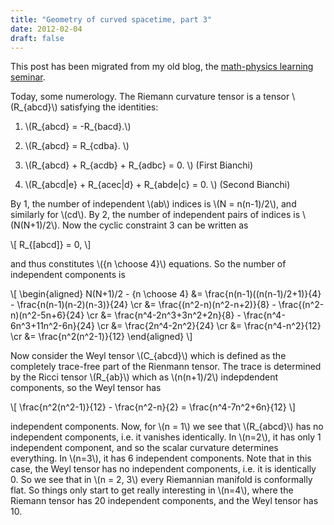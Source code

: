 ```yaml
---
title: "Geometry of curved spacetime, part 3"
date: 2012-02-04
draft: false
---
```


This post has been migrated from my old blog, the [math-physics learning seminar](https://mathphysseminar.blogspot.com/).


Today, some numerology. The Riemann curvature tensor is a tensor \\(R_{abcd}\\) satisfying the identities:


1. \\(R_{abcd} = -R_{bacd}.\\)


2. \\(R_{abcd} = R_{cdba}. \\)


3. \\(R_{abcd} + R_{acdb} + R_{adbc} = 0. \\) (First Bianchi)


4. \\(R_{abcd|e} + R_{acec|d} + R_{abde|c} = 0. \\) (Second Bianchi)


By 1, the number of independent \\(ab\\) indices is \\(N = n(n-1)/2\\), and similarly for \\(cd\\). By 2, the number of independent pairs of indices is \\(N(N+1)/2\\). Now the cyclic constraint 3 can be written as

\\[ R_{[abcd]} = 0, \\]

and thus constitutes \\({n \choose 4}\\) equations. So the number of independent components is

\\[ \\begin{aligned}
 N(N+1)/2 - {n \choose 4} &= \frac{n(n-1)((n(n-1)/2+1)}{4} - \frac{n(n-1)(n-2)(n-3)}{24} \cr
&= \frac{(n^2-n)(n^2-n+2)}{8} - \frac{(n^2-n)(n^2-5n+6}{24} \cr
&= \frac{n^4-2n^3+3n^2+2n}{8} - \frac{n^4-6n^3+11n^2-6n}{24} \cr
&= \frac{2n^4-2n^2}{24} \cr
&= \frac{n^4-n^2}{12} \cr
&= \frac{n^2(n^2-1)}{12}
\\end{aligned} \\]


Now consider the Weyl tensor \\(C_{abcd}\\) which is defined as the completely trace-free part of the Rienmann tensor. The trace is determined by the Ricci tensor \\(R_{ab}\\) which as \\(n(n+1)/2\\) indepdendent components, so the Weyl tensor has

\\[ \frac{n^2(n^2-1)}{12} - \frac{n^2-n}{2} = \frac{n^4-7n^2+6n}{12} \\]

independent components. Now, for \\(n = 1\\) we see that \\(R_{abcd}\\) has no independent components, i.e. it vanishes identically. In \\(n=2\\), it has only 1 independent component, and so the scalar curvature determines everything. In \\(n=3\\), it has 6 independent components. Note that in this case, the Weyl tensor has no independent components, i.e. it is identically 0. So we see that in \\(n = 2, 3\\) every Riemannian manifold is conformally flat. So things only start to get really interesting in \\(n=4\\), where the Riemann tensor has 20 independent components, and the Weyl tensor has 10.